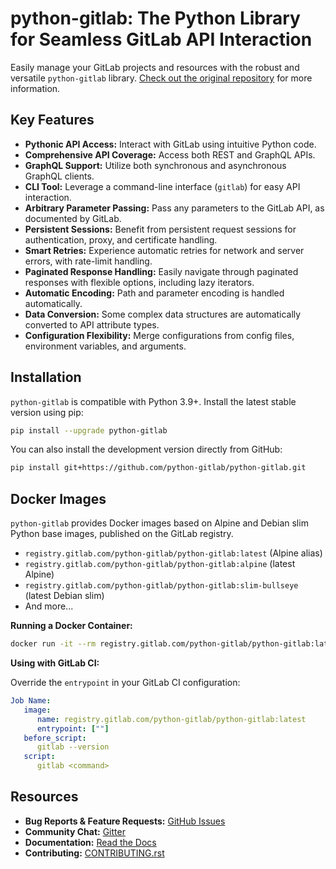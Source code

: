 # python-gitlab: The Python Library for Seamless GitLab API Interaction

Easily manage your GitLab projects and resources with the robust and versatile `python-gitlab` library.  [Check out the original repository](https://github.com/python-gitlab/python-gitlab) for more information.

## Key Features

*   **Pythonic API Access:** Interact with GitLab using intuitive Python code.
*   **Comprehensive API Coverage:** Access both REST and GraphQL APIs.
*   **GraphQL Support:** Utilize both synchronous and asynchronous GraphQL clients.
*   **CLI Tool:** Leverage a command-line interface (`gitlab`) for easy API interaction.
*   **Arbitrary Parameter Passing:** Pass any parameters to the GitLab API, as documented by GitLab.
*   **Persistent Sessions:** Benefit from persistent request sessions for authentication, proxy, and certificate handling.
*   **Smart Retries:** Experience automatic retries for network and server errors, with rate-limit handling.
*   **Paginated Response Handling:** Easily navigate through paginated responses with flexible options, including lazy iterators.
*   **Automatic Encoding:** Path and parameter encoding is handled automatically.
*   **Data Conversion:** Some complex data structures are automatically converted to API attribute types.
*   **Configuration Flexibility:** Merge configurations from config files, environment variables, and arguments.

## Installation

`python-gitlab` is compatible with Python 3.9+. Install the latest stable version using pip:

```bash
pip install --upgrade python-gitlab
```

You can also install the development version directly from GitHub:

```bash
pip install git+https://github.com/python-gitlab/python-gitlab.git
```

## Docker Images

`python-gitlab` provides Docker images based on Alpine and Debian slim Python base images, published on the GitLab registry.

*   `registry.gitlab.com/python-gitlab/python-gitlab:latest` (Alpine alias)
*   `registry.gitlab.com/python-gitlab/python-gitlab:alpine` (latest Alpine)
*   `registry.gitlab.com/python-gitlab/python-gitlab:slim-bullseye` (latest Debian slim)
*   And more...

**Running a Docker Container:**

```bash
docker run -it --rm registry.gitlab.com/python-gitlab/python-gitlab:latest <command> ...
```

**Using with GitLab CI:**

Override the `entrypoint` in your GitLab CI configuration:

```yaml
Job Name:
   image:
      name: registry.gitlab.com/python-gitlab/python-gitlab:latest
      entrypoint: [""]
   before_script:
      gitlab --version
   script:
      gitlab <command>
```

## Resources

*   **Bug Reports & Feature Requests:** [GitHub Issues](https://github.com/python-gitlab/python-gitlab/issues)
*   **Community Chat:** [Gitter](https://gitter.im/python-gitlab/Lobby)
*   **Documentation:** [Read the Docs](http://python-gitlab.readthedocs.org/en/stable/)
*   **Contributing:** [CONTRIBUTING.rst](https://github.com/python-gitlab/python-gitlab/blob/main/CONTRIBUTING.rst)